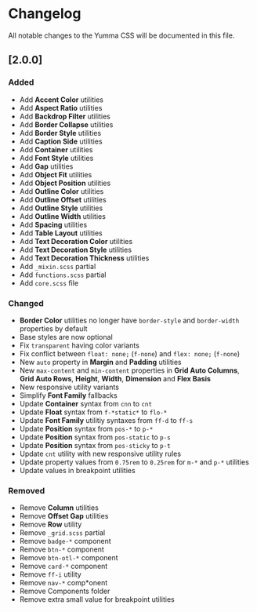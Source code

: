# Changelog

All notable changes to the Yumma CSS will be documented in this file.

## [2.0.0]

### Added
- Add **Accent Color** utilities
- Add **Aspect Ratio** utilities
- Add **Backdrop Filter** utilities
- Add **Border Collapse** utilities
- Add **Border Style** utilities
- Add **Caption Side** utilities
- Add **Container** utilities
- Add **Font Style** utilities
- Add **Gap** utilities
- Add **Object Fit** utilities
- Add **Object Position** utilities
- Add **Outline Color** utilities
- Add **Outline Offset** utilities
- Add **Outline Style** utilities
- Add **Outline Width** utilities
- Add **Spacing** utilities
- Add **Table Layout** utilities
- Add **Text Decoration Color** utilities
- Add **Text Decoration Style** utilities
- Add **Text Decoration Thickness** utilities
- Add `_mixin.scss` partial
- Add `functions.scss` partial
- Add `core.scss` file

### Changed
- **Border Color** utilities no longer have `border-style` and `border-width` properties by default
- Base styles are now optional
- Fix `transparent` having color variants
- Fix conflict between `float: none;` (`f-none`) and `flex: none;` (`f-none`)
- New `auto` property in **Margin** and **Padding** utilities
- New `max-content` and `min-content` properties in **Grid Auto Columns**, **Grid Auto Rows**, **Height**, **Width**, **Dimension** and **Flex Basis**
- New responsive utility variants
- Simplify **Font Family** fallbacks
- Update **Container** syntax from `cnn` to `cnt`
- Update **Float** syntax from `f-*static*` to `flo-*`
- Update **Font Family** utilitiy syntaxes from `ff-d` to `ff-s`
- Update **Position** syntax from `pos-*` to `p-*`
- Update **Position** syntax from `pos-static` to `p-s`
- Update **Position** syntax from `pos-sticky` to `p-t`
- Update `cnt` utility with new responsive utility rules
- Update property values from `0.75rem` to `0.25rem` for `m-*` and `p-*` utilities
- Update values in breakpoint utilities

### Removed
- Remove **Column** utilities
- Remove **Offset Gap** utilities
- Remove **Row** utility
- Remove `_grid.scss` partial
- Remove `badge-*` component
- Remove `btn-*` component
- Remove `btn-otl-*` component
- Remove `card-*` component
- Remove `ff-i` utility
- Remove `nav-*` comp*onent
- Remove Components folder
- Remove extra small value for breakpoint utilities